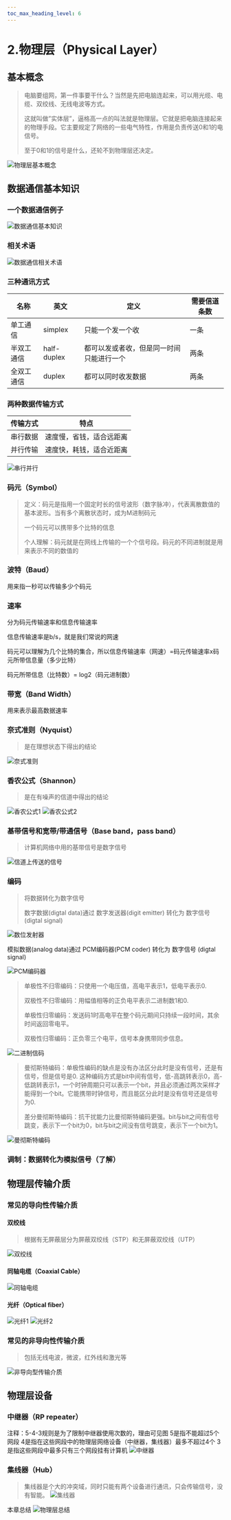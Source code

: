 ```yaml
---
toc_max_heading_level: 6
---
```


# 2.物理层（Physical Layer）

## 基本概念

> 电脑要组网，第一件事要干什么？当然是先把电脑连起来，可以用光缆、电缆、双绞线、无线电波等方式。
> 
> 这就叫做”实体层”，逼格高一点的叫法就是物理层。它就是把电脑连接起来的物理手段。它主要规定了网络的一些电气特性，作用是负责传送0和1的电信号。
> 
> 至于0和1的信号是什么，还轮不到物理层还决定。

![物理层基本概念](物理层/物理层基本概念.png)

## 数据通信基本知识

### 一个数据通信例子
![数据通信基本知识](物理层/数据通信基本知识.png)

###  相关术语
![数据通信相关术语](物理层/数据通信相关术语.png)

### 三种通讯方式

| 名称    | 英文          | 定义                   | 需要信道条数 |
| ----- | ----------- | -------------------- | ------ |
| 单工通信  | simplex     | 只能一个发一个收             | 一条     |
| 半双工通信 | half-duplex | 都可以发或者收，但是同一时间只能进行一个 | 两条     |
| 全双工通信 | duplex      | 都可以同时收发数据            | 两条     |

### 两种数据传输方式

| 传输方式 | 特点           |
| ---- | ------------ |
| 串行数据 | 速度慢，省钱，适合远距离 |
| 并行传输 | 速度快，耗钱，适合近距离 |

![串行并行](物理层/串行并行.png)

### 码元（Symbol）  

> 定义：码元是指用一个固定时长的信号波形（数字脉冲），代表离散数值的基本波形。当有多个离散状态时，成为M进制码元
> 
> 一个码元可以携带多个比特的信息
> 
> 个人理解：码元就是在网线上传输的一个个信号段。码元的不同进制就是用来表示不同的数值的

### 波特（Baud）

用来指一秒可以传输多少个码元

### 速率

分为码元传输速率和信息传输速率

信息传输速率是b/s，就是我们常说的网速

码元可以理解为几个比特的集合，所以信息传输速率（网速）=码元传输速率x码元所带信息量（多少比特）

码元所带信息（比特数）= log2（码元进制数）



### 带宽（Band Width）

用来表示最高数据速率



### 奈式准则（Nyquist）

> 是在理想状态下得出的结论

![奈式准则](物理层/奈式准则.png)

### 香农公式（Shannon）

> 是在有噪声的信道中得出的结论

![香农公式1](物理层/香农公式1.png)
![香农公式2](物理层/香农公式2.png)

### 基带信号和宽带/带通信号（Base band，pass band）

> 计算机网络中用的基带信号是数字信号

![信道上传送的信号](物理层/信道上传送的信号.png)

### 编码

> 将数据转化为数字信号
> 
> 数字数据(digtal data)通过 数字发送器(digit emitter) 转化为 数字信号(digtal signal)

![数位发射器](物理层/数位发射器.png)

模拟数据(analog data)通过 PCM编码器(PCM coder) 转化为 数字信号 (digtal signal)

![PCM编码器](物理层/PCM编码器.png)

> 单极性不归零编码：只使用一个电压值，高电平表示1，低电平表示0.
> 
> 双极性不归零编码：用幅值相等的正负电平表示二进制数1和0.
> 
> 单极性归零编码：发送码1时高电平在整个码元期间只持续一段时间，其余时间返回零电平。
> 
> 双极性归零编码：正负零三个电平，信号本身携带同步信息。

![二进制信码](物理层/二进制信码.png)

> 曼彻斯特编码：单极性编码的缺点是没有办法区分此时是没有信号，还是有信号，但是信号是0.
> 这种编码方式是bit中间有信号，低-高跳转表示0，高-低跳转表示1，一个时钟周期只可以表示一个bit，并且必须通过两次采样才能得到一个bit。它能携带时钟信号，而且能区分此时是没有信号还是信号为0.
> 
> 差分曼彻斯特编码：抗干扰能力比曼彻斯特编码更强。bit与bit之间有信号跳变，表示下一个bit为0，bit与bit之间没有信号跳变，表示下一个bit为1。

![曼彻斯特编码](物理层/曼彻斯特编码.png)

### 调制：数据转化为模拟信号（了解）

## 物理层传输介质

### 常见的导向性传输介质

#### 双绞线

> 根据有无屏蔽层分为屏蔽双绞线（STP）和无屏蔽双绞线（UTP）   

![双绞线](物理层/双绞线.png)

#### 同轴电缆（Coaxial Cable）
![同轴电缆](物理层/同轴电缆.png)

#### 光纤（Optical fiber）
![光纤1](物理层/光纤1.png)
![光纤2](物理层/光纤2.png)

### 常见的非导向性传输介质

> 包括无线电波，微波，红外线和激光等

![非导向型传输介质](物理层/非导向型传输介质.png)

## 物理层设备
### 中继器（RP repeater）
注释：5-4-3规则是为了限制中继器使用次数的，理由可见图
5是指不能超过5个网段
4是指在这些网段中的物理层网络设备（中继器，集线器）最多不超过4个
3是指这些网段中最多只有三个网段挂有计算机
![中继器](物理层/中继器.png)

### 集线器（Hub）

> 集线器是个大的冲突域，同时只能有两个设备进行通讯，只会传输信号，没有智能。
> ![集线器](物理层/集线器.png)

本章总结
![物理层总结](物理层/物理层总结.png)

